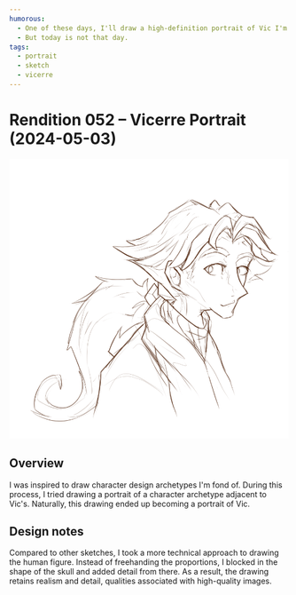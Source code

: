 ```yaml
---
humorous:
  - One of these days, I'll draw a high-definition portrait of Vic I'm satisfied with.
  - But today is not that day.
tags:
  - portrait
  - sketch
  - vicerre
---
```


# Rendition 052 – Vicerre Portrait (2024-05-03)

<img src="assets/2024-05-03_image-155.png">

## Overview

I was inspired to draw character design archetypes I'm fond of. During this process, I tried drawing a portrait of a character archetype adjacent to Vic's. Naturally, this drawing ended up becoming a portrait of Vic.

## Design notes

Compared to other sketches, I took a more technical approach to drawing the human figure. Instead of freehanding the proportions, I blocked in the shape of the skull and added detail from there. As a result, the drawing retains realism and detail, qualities associated with high-quality images.
